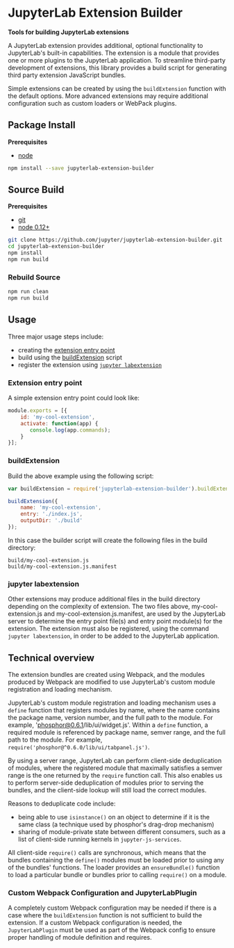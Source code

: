 # JupyterLab Extension Builder

**Tools for building JupyterLab extensions**

A JupyterLab extension provides additional, optional functionality to 
JupyterLab's built-in capabilities. The extension is a module that provides 
one or more plugins to the JupyterLab application. To streamline third-party 
development of extensions, this library provides a build script for generating 
third party extension JavaScript bundles.  

Simple extensions can be created by using the `buildExtension` function
with the default options.  More advanced extensions may require additional
configuration such as custom loaders or WebPack plugins.


## Package Install

**Prerequisites**
- [node](http://nodejs.org/)

```bash
npm install --save jupyterlab-extension-builder
```


## Source Build

**Prerequisites**
- [git](http://git-scm.com/)
- [node 0.12+](http://nodejs.org/)

```bash
git clone https://github.com/jupyter/jupyterlab-extension-builder.git
cd jupyterlab-extension-builder
npm install
npm run build
```
### Rebuild Source

```bash
npm run clean
npm run build
```


## Usage

Three major usage steps include:
- creating the [extension entry point](#extension-entry-point)
- build using the [buildExtension](#buildExtension) script
- register the extension using [`jupyter labextension`](#jupyter-labextension)

### Extension entry point
A simple extension entry point could look like: 

```javascript
module.exports = [{
    id: 'my-cool-extension',
    activate: function(app) {
       console.log(app.commands);
    }
}];
```

### buildExtension
Build the above example using the following script:

```javascript
var buildExtension = require('jupyterlab-extension-builder').buildExtension;

buildExtension({
    name: 'my-cool-extension',
    entry: './index.js',
    outputDir: './build'
});
```

In this case the builder script will create the following files in the build
directory:

```
build/my-cool-extension.js
build/my-cool-extension.js.manifest
```

### jupyter labextension
Other extensions may produce additional files in the build directory
depending on the complexity of extension.  The two files above, 
my-cool-extension.js and my-cool-extension.js.manifest,
are used by the JupyterLab server to determine the entry point file(s) and 
entry point module(s) for the extension.  The extension must also be registered, using the command `jupyter labextension`, in order to be added to 
the JupyterLab application.


## Technical overview

The extension bundles are created using Webpack, and the modules produced by Webpack are modified to use JupyterLab's custom module registration and loading mechanism. 

JupyterLab's custom module registration and loading mechanism uses a `define` 
function that registers modules by name, where the name contains the package 
name, version number, and the full path to the module.  For example, 
'phosphor@0.6.1/lib/ui/widget.js'.  Within a `define` function, a required 
module is referenced by package name, semver range, and the full path to the 
module.  For example, `require('phosphor@^0.6.0/lib/ui/tabpanel.js')`.  

By using a server range, JupyterLab can perform client-side deduplication of 
modules, where the registered module that maximally satisfies a semver range 
is the one  returned by the `require` function call.  This also enables us to 
perform  server-side deduplication of modules prior to serving the bundles, 
and the client-side lookup will still load the correct modules.  

Reasons to deduplicate code include:

- being able to use `isinstance()` on an object to determine if it is the same class (a technique used by phosphor's drag-drop mechanism)
- sharing of module-private state between different consumers, such as a list of client-side running kernels in `jupyter-js-services`.

All client-side `require()` calls are synchronous, which means that the 
bundles containing the `define()` modules must be loaded prior to using
any of the bundles' functions.  The loader provides an `ensureBundle()` 
function to load a particular bundle or bundles prior to calling `require()` on
a module.

### Custom Webpack Configuration and JupyterLabPlugin
A completely custom Webpack configuration may be needed if there is a case 
where the `buildExtension` function is not sufficient to build the extension. 
If a custom Webpack configuration is needed, the `JupyterLabPlugin` must be 
used as part of the Webpack config to ensure proper handling of module 
definition and requires.